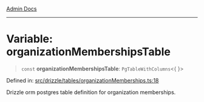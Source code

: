 [Admin Docs](/)

***

# Variable: organizationMembershipsTable

> `const` **organizationMembershipsTable**: `PgTableWithColumns`\<\{ \}\>

Defined in: [src/drizzle/tables/organizationMemberships.ts:18](https://github.com/Sourya07/talawa-api/blob/4e4298c85a0d2c28affa824f2aab7ec32b5f3ac5/src/drizzle/tables/organizationMemberships.ts#L18)

Drizzle orm postgres table definition for organization memberships.
